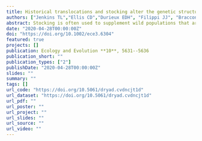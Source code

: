```yaml
---
title: Historical translocations and stocking alter the genetic structure of a Mediterranean lobster fishery
authors: ["Jenkins TL","Ellis CD","Durieux EDH", "Filippi JJ", "Bracconi J", "Stevens JR"]
abstract: Stocking is often used to supplement wild populations that are overexploited or have collapsed, yet it is unclear how this affects the genetic diversity of marine invertebrate populations. During the 1970s, a lobster stock enhancement program was carried out around the island of Corsica in the Mediterranean using individuals translocated from the Atlantic coast of France. This included the release of thousands of hatchery‐reared postlarval lobsters and several adult individuals, but no monitoring plan was established to assess whether these animals survived and recruited to the population. In this study, we sampled European lobster (Homarus gammarus ) individuals caught around Corsica and tested whether they showed Atlantic ancestry. Due to a natural marked phylogeographic break between Atlantic and Mediterranean lobsters, we hypothesized that lobsters with dominant (>0.50) Atlantic ancestry were descended from historical stocking releases. Twenty Corsican lobsters were genotyped at 79 single nucleotide polymorphisms, and assignment analysis showed that the majority (13) had dominant Atlantic ancestry. This suggests that the hatchery stocking program carried out in Corsica during the 1970s, using individuals translocated from the Atlantic coast of France, has likely augmented local recruitment but at a cost of altering the genetic structure of the Corsican lobster population.
date: "2020-04-28T00:00:00Z"
doi: "https://doi.org/10.1002/ece3.6304"
featured: true
projects: []
publication: Ecology and Evolution **10**, 5631--5636
publication_short: ""
publication_types: ["2"]
publishDate: "2020-04-28T00:00:00Z"
slides: ""
summary: ""
tags: []
url_code: "https://doi.org/10.5061/dryad.cvdncjt1d"
url_dataset: "https://doi.org/10.5061/dryad.cvdncjt1d"
url_pdf: ""
url_poster: ""
url_project: ""
url_slides: ""
url_source: ""
url_video: ""
---
```


